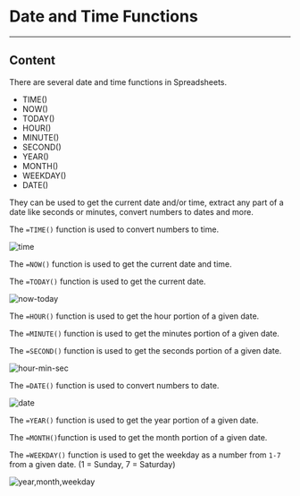 ﻿---
author: Stefan-Stojanovic

aspects:
  - workout
 
type: normal

category: how to


---

# Date and Time Functions

---
## Content

There are several date and time functions in Spreadsheets.
 - TIME()
 - NOW()
 - TODAY()
 - HOUR()
 - MINUTE()
 - SECOND()
 - YEAR()
 - MONTH()
 - WEEKDAY()
 - DATE()

They can be used to get the current date and/or time, extract any part of a date like seconds or minutes, convert numbers to dates and more.

The `=TIME()` function is used to convert numbers to time. 

![time](https://img.enkipro.com/0c74a1f41401bd4907a9c44453ee7734.png)

The `=NOW()` function is used to get the current date and time.

The `=TODAY()` function is used to get the current date.

![now-today](https://img.enkipro.com/e211b803d193d380d600279732733f00.png)

The `=HOUR()` function is used to get the hour portion of a given date.

The `=MINUTE()` function is used to get the minutes portion of a given date.

The `=SECOND()` function is used to get the seconds portion of a given date.

![hour-min-sec](https://img.enkipro.com/3daf2c4a51e0530c86c2f2433e5623bc.png)

The `=DATE()` function is used to convert numbers to date.

![date](https://img.enkipro.com/dbda6c4e412bf619e384d7cbdb30fdc0.png)

The `=YEAR()` function is used to get the year portion of a given date.

The `=MONTH()`function is used to get the month portion of a given date.

The `=WEEKDAY()` function is used to get the weekday as a number from `1-7` from a given date. (1 = Sunday, 7 = Saturday)

![year,month,weekday](https://img.enkipro.com/d23f80a22e9865b083339195e60e47b4.png)

